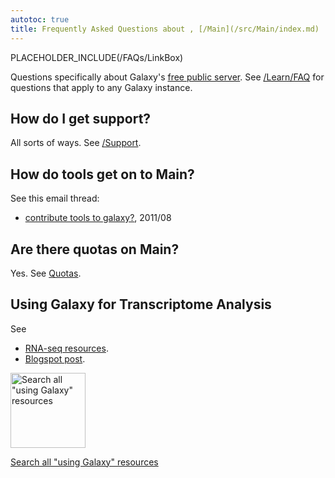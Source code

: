 ```yaml
---
autotoc: true
title: Frequently Asked Questions about , [/Main](/src/Main/index.md)
---
```

PLACEHOLDER_INCLUDE(/FAQs/LinkBox)


 
Questions specifically about Galaxy's [free public server](/src/Main/index.md).  See [/Learn/FAQ](/src/Learn/FAQ/index.md) for questions that apply to any Galaxy instance.


 
## How do I get support?

All sorts of ways.  See [/Support](/src/Support/index.md).

## How do tools get on to Main?

See this email thread:
* [contribute tools to galaxy?](http://dev.list.galaxyproject.org/contribute-tools-to-galaxy-td4141388.html), 2011/08

## Are there quotas on Main?

Yes.  See [Quotas](/src/Main/index.md#quotas).

## Using Galaxy for Transcriptome Analysis

See 
* [RNA-seq resources](https://wiki.galaxyproject.org/Support#Tools_on_the_Main_server:_RNA-seq).
* [Blogspot post](http://kevin-gattaca.blogspot.com/2011/09/faq-howto-do-rna-seq-bioinformatics.html).

<div class='center'>
<a href='http://galaxyproject.org/search/usegalaxy'><img src='/Images/Logos/UseGalaxySearch.png' alt='Search all "using Galaxy" resources' width="120" /></a>

[Search all "using Galaxy" resources](http://galaxyproject.org/search/usegalaxy)
</div>
